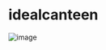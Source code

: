 # idealcanteen 
![image](https://github.com/AlejandroMezaing/idealcanteen/assets/99505524/ea8f7e02-2f21-46d4-9ab8-431963d815e8)
